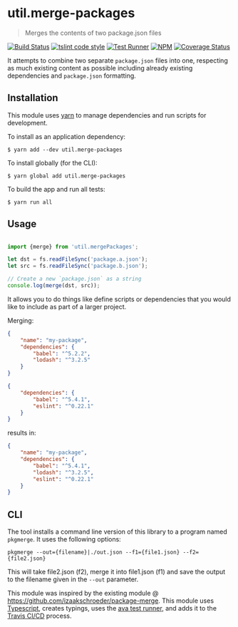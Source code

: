 # util.merge-packages

> Merges the contents of two package.json files

[![Build Status](https://travis-ci.org/jmquigley/util.merge-packages.svg?branch=master)](https://travis-ci.org/jmquigley/util.merge-packages)
[![tslint code style](https://img.shields.io/badge/code_style-TSlint-5ed9c7.svg)](https://palantir.github.io/tslint/)
[![Test Runner](https://img.shields.io/badge/testing-jest-blue.svg)](https://facebook.github.io/jest/)
[![NPM](https://img.shields.io/npm/v/util.merge-packages.svg)](https://www.npmjs.com/package/util.merge-packages)
[![Coverage Status](https://coveralls.io/repos/github/jmquigley/util.merge-packages/badge.svg?branch=master)](https://coveralls.io/github/jmquigley/util.merge-packages?branch=master)

It attempts to combine two separate `package.json` files into one, respecting as much existing content as possible including already existing dependencies and `package.json` formatting.

## Installation

This module uses [yarn](https://yarnpkg.com/en/) to manage dependencies and run scripts for development.

To install as an application dependency:
```
$ yarn add --dev util.merge-packages
```

To install globally (for the CLI):
```
$ yarn global add util.merge-packages
```

To build the app and run all tests:
```
$ yarn run all
```


## Usage

```javascript

import {merge} from 'util.mergePackages';

let dst = fs.readFileSync('package.a.json');
let src = fs.readFileSync('package.b.json');

// Create a new `package.json` as a string
console.log(merge(dst, src));
```

It allows you to do things like define scripts or dependencies that you would like to include as part of a larger project.

Merging:

```json
{
    "name": "my-package",
    "dependencies": {
        "babel": "^5.2.2",
        "lodash": "^3.2.5"
    }
}
```

```json
{
    "dependencies": {
        "babel": "^5.4.1",
        "eslint": "^0.22.1"
    }
}
```

results in:

```json
{
    "name": "my-package",
    "dependencies": {
        "babel": "^5.4.1",
        "lodash": "^3.2.5",
        "eslint": "^0.22.1"
    }
}
```


## CLI
The tool installs a command line version of this library to a program named ``pkgmerge``.  It uses the following options:

```
pkgmerge --out={filename}|./out.json --f1={file1.json} --f2={file2.json}
```

This will take file2.json (f2), merge it into file1.json (f1) and save the output to the filename given in the ``--out`` parameter.


This module was inspired by the existing module @ https://github.com/izaakschroeder/package-merge.  This module uses [Typescript](https://www.typescriptlang.org/), creates typings, uses the [ava test runner](https://github.com/avajs/ava), and adds it to the [Travis CI/CD](https://travis-ci.org/) process.
